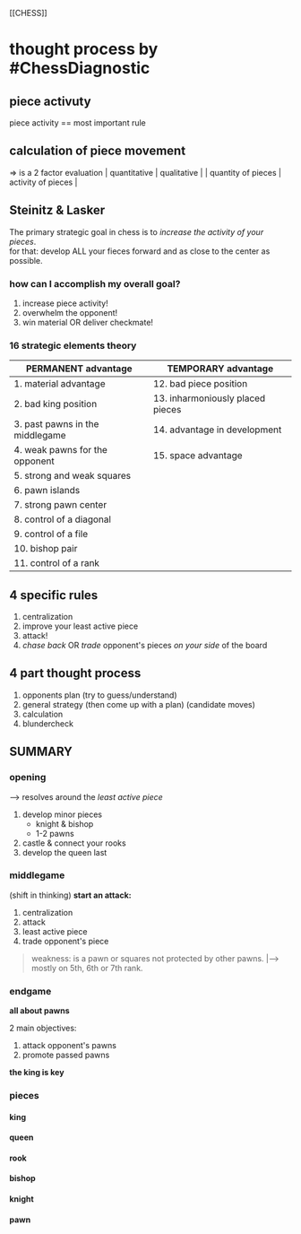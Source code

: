 [[CHESS]]
# thought process by #ChessDiagnostic

## piece activuty
piece activity == most important rule

## calculation of piece movement
=> is a 2 factor evaluation
| quantitative       | qualitative        |
| quantity of pieces | activity of pieces |

## Steinitz & Lasker
The primary strategic goal in chess is to *increase the activity of your
pieces*.  
for that: develop ALL your fieces forward and as close to the center as
possible.  

### how can I accomplish my overall goal?
1. increase piece activity!
2. overwhelm the opponent!
3. win material OR deliver checkmate!

### 16 strategic elements theory

| PERMANENT advantage              | TEMPORARY advantage              |
| -------------------------------- | -------------------------------- |
| 1.  material advantage           | 12. bad piece position           |
| 2.  bad king position            | 13. inharmoniously placed pieces |
| 3.  past pawns in the middlegame | 14. advantage in development     |
| 4.  weak pawns for the opponent  | 15. space advantage              |
| 5.  strong and weak squares      |                                  |
| 6.  pawn islands                 |                                  |
| 7.  strong pawn center           |                                  |
| 8.  control of a diagonal        |                                  |
| 9.  control of a file            |                                  |
| 10. bishop pair                  |                                  |
| 11. control of a rank            |                                  |

## 4 specific rules
1. centralization
2. improve your least active piece
3. attack!
4. *chase back* OR *trade* opponent's pieces *on your side* of the board

## 4 part thought process
1. opponents plan          (try to guess/understand)
2. general strategy        (then come up with a plan)
   (candidate moves)
3. calculation
4. blundercheck

## SUMMARY
### opening
--> resolves around the *least active piece*
1. develop minor pieces  
   - knight & bishop
   - 1-2 pawns
2. castle & connect your rooks
3. develop the queen last

### middlegame
(shift in thinking)
**start an attack:**
1. centralization
2. attack
3. least active piece
4. trade opponent's piece

>weakness:
>is a pawn or squares not protected by other pawns.
|--> mostly on 5th, 6th or 7th rank.

### endgame
**all about pawns**

2 main objectives:
  1. attack opponent's pawns
  2. promote passed pawns

**the king is key**

### pieces
#### king


#### queen

#### rook

#### bishop

#### knight

#### pawn
